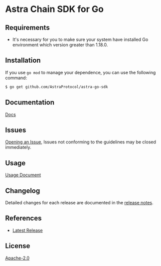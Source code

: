 # Astra Chain SDK for Go

## Requirements
- It's necessary for you to make sure your system have installed Go environment which version greater than 1.18.0.

## Installation
If you use `go mod` to manage your dependence, you can use the following command:

```sh
$ go get github.com/AstraProtocol/astra-go-sdk
```

## Documentation
[Docs](https://github.com/AstraProtocol/astra-go-sdk/tree/master/docs)

## Issues
[Opening an Issue](https://github.com/AstraProtocol/astra-go-sdk/issues/new), Issues not conforming to the guidelines may be closed immediately.

## Usage
[Usage Document](https://github.com/AstraProtocol/astra-go-sdk/docs)

## Changelog
Detailed changes for each release are documented in the [release notes](./ChangeLog.txt).

## References
* [Latest Release](https://github.com/AstraProtocol/astra-go-sdk)

## License
[Apache-2.0](http://www.apache.org/licenses/LICENSE-2.0)